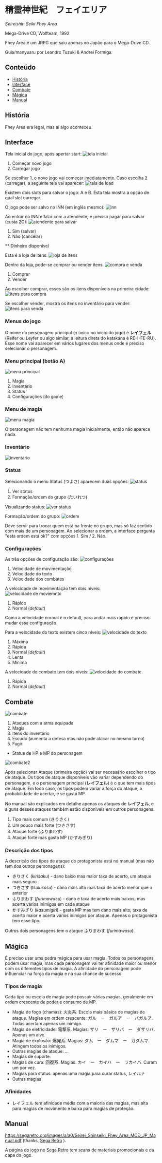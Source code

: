 # 精霊神世紀　フェイエリア

_Seireishin Seiki Fhey Area_

Mega-Drive CD, Wolfteam, 1992

Fhey Area é um JRPG que saiu apenas no Japão para o Mega-Drive CD.

Guia/manyuaru por Leandro Tuzuki & Andrei Formiga.

## Conteúdo

* [História](#história)
* [Interface](#interface)
* [Combate](#combate)
* [Mágica](#mágica)
* [Manual](#manual)

## História

Fhey Area era legal, mas aí algo aconteceu.

## Interface

Tela inicial do jogo, após apertar start:
![tela inicial](tela01.jpg)

1. Começar novo jogo
2. Carregar jogo

Se escolher 1, o novo jogo vai começar imediatamente. Caso escolha 2 (carregar), a seguinte tela vai aparecer:
![tela de load](tela02.jpg)

Existem dois slots para salvar o jogo: A e B. Esta tela mostra a opção de qual slot carregar.

O jogo pode ser salvo no INN (em inglês mesmo):
![inn](tela03.jpg)

Ao entrar no INN e falar com a atendente, é preciso pagar para salvar (custa 2G):
![atendente para salvar](tela04.jpg)

1. Sim (salvar)
2. Não (cancelar)

** Dinheiro disponível

Esta é a loja de itens:
![loja de itens](tela05.jpg)

Dentro da loja, pode-se comprar ou vender itens.
![compra e venda](tela06.jpg)

1. Comprar
2. Vender

Ao escolher comprar, esses são os itens disponíveis na primeira cidade:
![itens para compra](tela07.jpg)

Se escolher vender, mostra os itens no inventário para vender:
![itens para venda](tela08.jpg)

### Menus do jogo

O nome do personagem principal (o único no início do jogo) é **レイフェル** (Reifer ou Leyfer ou algo similar, a leitura direta do katakana é RE-I-FE-RU). Esse nome vai aparecer em vários lugares dos menus onde é preciso selecionar o personagem.

### Menu principal (botão A)
![menu principal](tela09.jpg)

1. Magia
2. Inventário
3. Status
4. Configurações (do game)

### Menu de magia
![menu magia](tela10.jpg)

O personagem não tem nenhuma magia inicialmente, então não aparece nada.

### Inventário
![inventario](tela11.jpg)

### Status

Selecionando o menu Status (つよさ) aparecem duas opções:
![status](tela12.jpg)

1. Ver status
2. Formação/ordem do grupo (たいれつ)

Visualizando status:
![ver status](tela13.jpg)

Formação/ordem do grupo:
![ordem](tela14.jpg)

Deve servir para trocar quem está na frente no grupo, mas só faz sentido com mais de um personagem. Ao selecionar a ordem, a interface pergunta "esta ordem está ok?" com opções 1. Sim / 2. Não.

### Configurações

As três opções de configuração são:
![configurações](telaconfmain.jpg)

1. Velocidade de movimentação
2. Velocidade do texto
3. Velocidade dos combates

A velocidade de movimentação tem dois níveis:
![velocidade de moviemnto](telaconfaruku.jpg)

1. Rápido
2. Normal (*default*)

Como a velocidade normal é o default, para andar mais rápido é preciso mudar essa configuração.

Para a velocidade do texto existem cinco níveis:
![velocidade do texto](telaconfmesseji.jpg)

1. Máxima
2. Rápida
3. Normal (*default*)
4. Lenta
5. Mínima

A velocidade do combate tem dois níveis:
![velocidade do combate](telaconfsentou.jpg)

1. Rápida
2. Normal (*default*)

## Combate

![combate](telacombate1.jpg)

1. Ataques com a arma equipada
2. Magia
3. Itens do inventário
4. Escudo (aumenta a defesa mas não pode atacar no mesmo turno)
5. Fugir
* Status de HP e MP do personagem

![combate2](telacombate2.jpg)

Após selecionar Ataque (primeira opção) vai ser necessário escolher o tipo de ataque.
Os tipos de ataque disponíveis vão variar dependendo do personagem, e o personagem
principal (**レイフェル**) é o que tem mais tipos de ataque. Em todo caso, os tipos
podem variar a força do ataque, a probabilidade de acertar, e se gasta MP.

No manual são explicados em detalhe apenas os ataques de **レイフェル**, e alguns
desses ataques também estão disponíveis em outros personagens.

1. Tipo mais comum (きりさく)
2. Um pouco mais forte (つきさす)
3. Ataque forte (ふりまわす)
4. Ataque forte mas gasta MP (かすみぎり)

### Descrição dos tipos

A descrição dos tipos de ataque do protagonista
está no manual (mas não tem dos outros personagens):

* きりさく (*kirisaku*) - dano baixo mas maior taxa de acerto, um ataque mais seguro
* つきさす (*tsukisasu*) - dano mais alto mas taxa de acerto menor que o anterior
* ふりまわす (*furimawasu*) - dano e taxa de acerto mais baixos, mas acerta vários inimigos em cada ataque
* かすみぎり (*kasumigiri*) - gasta MP mas tem dano mais alto, taxa de acerto maior e acerta vários inimigos por ataque. Apenas o protagonista tem esse tipo.

Outros dois personagens tem o ataque ふりまわす (*furimawasu*).

## Mágica

É preciso usar uma pedra mágica para usar magia. Todos os personagens podem usar magia, mas cada personagem vai ter afinidade maior ou menor com os diferentes tipos de magia. A afinidade do personagem pode influenciar na força da magia e na sua chance de sucesso.

### Tipos de magia

Cada tipo ou escola de magia pode possuir várias
magias, geralmente em ordem crescente de poder e consumo de MP.

* Magia de fogo (chamas): 火炎系. Escola mais básica de magias de ataque. Magias em ordem crescente: ガル　ー　ガルア　ー　バガルア. Todas acertam apenas um inimigo.
* Magia de eletricidade: 電撃系. Magias: ザリ　ー　ザリバ　ー　ダザリバ. Apenas um alvo.
* Magia de explosão: 爆発系. Magias: ダム　ー　ダムマ　ー　ガダムマ. Atingem todos os inimigos.
* Outras magias de ataque: ...
* Magias de suporte:
* Magias de cura: 回復系. Magias: カイ　ー　カイハ　ー　ラカイハ. Curam um por vez.
* Magias para status: apenas uma magia para curar status, レイルナ
* Outras magias

### Afinidades

* レイフェル tem afinidade média com a maioria das magias, mas alta para magias de movimento e baixa para magias de proteção.

## Manual

https://segaretro.org/images/a/a0/Seirei_Shinseiki_Fhey_Area_MCD_JP_Manual.pdf (thanks, [Sega Retro](http://segaretro.org) ).

A [página do jogo no Sega Retro](https://segaretro.org/Seirei_Shinseiki_Fhey_Area) tem scans de
materiais promocionais e da capa do jogo.
